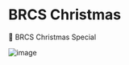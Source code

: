 # BRCS Christmas
🎅 BRCS Christmas Special

![image](https://github.com/intrepidbird/christmas/assets/140008493/8992414f-1d6b-44fb-8147-b4565d732bc4)
